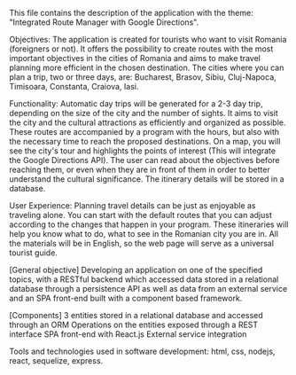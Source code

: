 This file contains the description of the application with the theme: "Integrated Route Manager with Google Directions".

Objectives: The application is created for tourists who want to visit Romania (foreigners or not).
It offers the possibility to create routes with the most important objectives in the cities of Romania and aims to make travel planning more efficient in the chosen destination.
The cities where you can plan a trip, two or three days, are: Bucharest, Brasov, Sibiu, Cluj-Napoca, Timisoara, Constanta, Craiova, Iasi.

Functionality:
Automatic day trips will be generated for a 2-3 day trip, depending on the size of the city and the number of sights.
It aims to visit the city and the cultural attractions as efficiently and organized as possible.
These routes are accompanied by a program with the hours, but also with the necessary time to reach the proposed destinations.
On a map, you will see the city's tour and highlights the points of interest (This will integrate the Google Directions API).
The user can read about the objectives before reaching them, or even when they are in front of them in order to better understand the cultural significance.
The itinerary details will be stored in a database.

User Experience:
Planning travel details can be just as enjoyable as traveling alone.
You can start with the default routes that you can adjust according to the changes that happen in your program.
These itineraries will help you know what to do, what to see in the Romanian city you are in.
All the materials will be in English, so the web page will serve as a universal tourist guide.


[General objective]
Developing an application on one of the specified topics, with a RESTful backend which accessed data stored in a relational database through a persistence API as well as data from an external service and an SPA front-end built with a component based framework.

[Components]
3 entities stored in a relational database and accessed through an ORM
Operations on the entities exposed through a REST interface
SPA front-end with React.js
External service integration

Tools and technologies used in software development: html, css, nodejs, react, sequelize, express.
